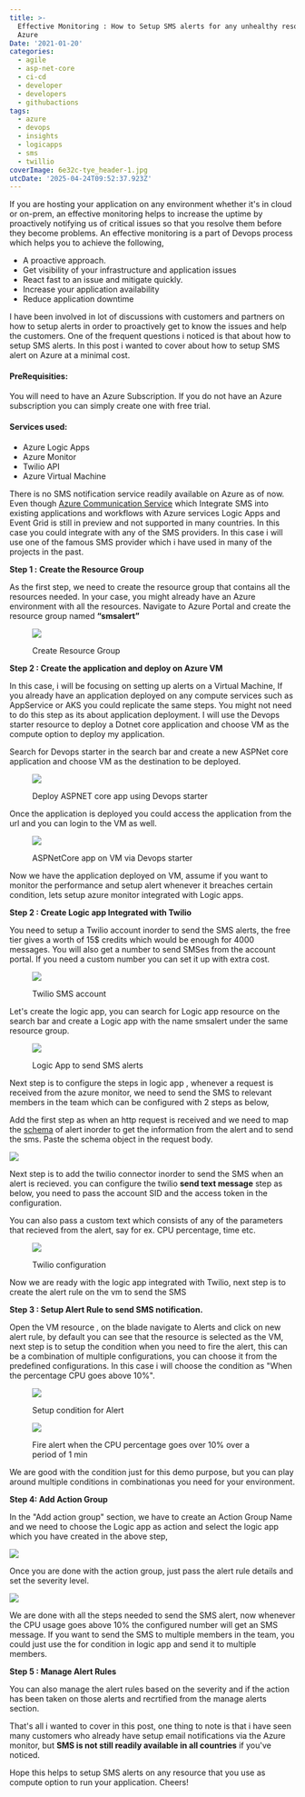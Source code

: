 ```yaml
---
title: >-
  Effective Monitoring : How to Setup SMS alerts for any unhealthy resource on
  Azure
Date: '2021-01-20'
categories:
  - agile
  - asp-net-core
  - ci-cd
  - developer
  - developers
  - githubactions
tags:
  - azure
  - devops
  - insights
  - logicapps
  - sms
  - twillio
coverImage: 6e32c-tye_header-1.jpg
utcDate: '2025-04-24T09:52:37.923Z'
---
```


If you are hosting your application on any environment whether it's in cloud or on-prem, an effective monitoring helps to increase the uptime by proactively notifying us of critical issues so that you resolve them before they become problems. An effective monitoring is a part of Devops process which helps you to achieve the following,

- A proactive approach.
- Get visibility of your infrastructure and application issues
- React fast to an issue and mitigate quickly.
- Increase your application availability
- Reduce application downtime

I have been involved in lot of discussions with customers and partners on how to setup alerts in order to proactively get to know the issues and help the customers. One of the frequent questions i noticed is that about how to setup SMS alerts. In this post i wanted to cover about how to setup SMS alert on Azure at a minimal cost.

#### PreRequisities:

You will need to have an Azure Subscription. If you do not have an Azure subscription you can simply create one with free trial.

#### Services used:

- Azure Logic Apps
- Azure Monitor
- Twilio API
- Azure Virtual Machine

There is no SMS notification service readily available on Azure as of now. Even though [Azure Communication Service](https://azure.microsoft.com/en-us/services/communication-services/) which Integrate SMS into existing applications and workflows with Azure services Logic Apps and Event Grid is still in preview and not supported in many countries. In this case you could integrate with any of the SMS providers. In this case i will use one of the famous SMS provider which i have used in many of the projects in the past.

**Step 1 :** **Create the Resource Group**

As the first step, we need to create the resource group that contains all the resources needed. In your case, you might already have an Azure environment with all the resources. Navigate to Azure Portal and create the resource group named **“smsalert”**

<figure>

![](images/d311b-image.png)

<figcaption>

Create Resource Group

</figcaption>

</figure>

**Step 2 : Create the application and deploy on Azure VM**

In this case, i will be focusing on setting up alerts on a Virtual Machine, If you already have an application deployed on any compute services such as AppService or AKS you could replicate the same steps. You might not need to do this step as its about application deployment. I will use the Devops starter resource to deploy a Dotnet core application and choose VM as the compute option to deploy my application.

Search for Devops starter in the search bar and create a new ASPNet core application and choose VM as the destination to be deployed.

<figure>

![](https://i2.wp.com/sajeetharan.com/wp-content/uploads/2021/02/image-1.png?fit=900%2C418&ssl=1)

<figcaption>

Deploy ASPNET core app using Devops starter

</figcaption>

</figure>

Once the application is deployed you could access the application from the url and you can login to the VM as well.

<figure>

![](https://i1.wp.com/sajeetharan.com/wp-content/uploads/2021/02/image-2.png?fit=900%2C541&ssl=1)

<figcaption>

ASPNetCore app on VM via Devops starter

</figcaption>

</figure>

Now we have the application deployed on VM, assume if you want to monitor the performance and setup alert whenever it breaches certain condition, lets setup azure monitor integrated with Logic apps.

**Step 2 : Create Logic app Integrated with Twilio**

You need to setup a Twilio account inorder to send the SMS alerts, the free tier gives a worth of 15$ credits which would be enough for 4000 messages. You will also get a number to send SMSes from the account portal. If you need a custom number you can set it up with extra cost.

<figure>

![](images/d509a-image-5.png)

<figcaption>

Twilio SMS account

</figcaption>

</figure>

Let's create the logic app, you can search for Logic app resource on the search bar and create a Logic app with the name smsalert under the same resource group.

<figure>

![](images/1370f-image-6.png)

<figcaption>

Logic App to send SMS alerts

</figcaption>

</figure>

Next step is to configure the steps in logic app , whenever a request is received from the azure monitor, we need to send the SMS to relevant members in the team which can be configured with 2 steps as below,

Add the first step as when an http request is received and we need to map the [schema](https://docs.microsoft.com/en-us/azure/azure-monitor/platform/alerts-common-schema-integrations) of alert inorder to get the information from the alert and to send the sms. Paste the schema object in the request body.

![](images/b2f6c-image-7.png)

Next step is to add the twilio connector inorder to send the SMS when an alert is recieved. you can configure the twilio **send text message** step as below, you need to pass the account SID and the access token in the configuration.

You can also pass a custom text which consists of any of the parameters that recieved from the alert, say for ex. CPU percentage, time etc.

<figure>

![](images/f1948-image-8.png)

<figcaption>

Twilio configuration

</figcaption>

</figure>

Now we are ready with the logic app integrated with Twilio, next step is to create the alert rule on the vm to send the SMS

**Step 3 : Setup Alert Rule to send SMS notification.**

Open the VM resource , on the blade navigate to Alerts and click on new alert rule, by default you can see that the resource is selected as the VM, next step is to setup the condition when you need to fire the alert, this can be a combination of multiple configurations, you can choose it from the predefined configurations. In this case i will choose the condition as "When the percentage CPU goes above 10%".

<figure>

![](https://i2.wp.com/sajeetharan.com/wp-content/uploads/2021/02/image-10.png?fit=900%2C261&ssl=1)

<figcaption>

Setup condition for Alert

</figcaption>

</figure>

<figure>

![](images/90737-image-11.png)

<figcaption>

Fire alert when the CPU percentage goes over 10% over a period of 1 min

</figcaption>

</figure>

We are good with the condition just for this demo purpose, but you can play around multiple conditions in combinationas you need for your environment.

**Step 4: Add Action Group**

In the "Add action group" section, we have to create an Action Group Name and we need to choose the Logic app as action and select the logic app which you have created in the above step,

![](https://i2.wp.com/sajeetharan.com/wp-content/uploads/2021/02/image-12.png?fit=900%2C257&ssl=1)

Once you are done with the action group, just pass the alert rule details and set the severity level.

![](images/d90fd-image-13.png)

We are done with all the steps needed to send the SMS alert, now whenever the CPU usage goes above 10% the configured number will get an SMS message. If you want to send the SMS to multiple members in the team, you could just use the for condition in logic app and send it to multiple members.

**Step 5 : Manage Alert Rules**

You can also manage the alert rules based on the severity and if the action has been taken on those alerts and recrtified from the manage alerts section.

That's all i wanted to cover in this post, one thing to note is that i have seen many customers who already have setup email notifications via the Azure monitor, but **SMS is not still readily available in all countries** if you've noticed.

Hope this helps to setup SMS alerts on any resource that you use as compute option to run your application. Cheers!
